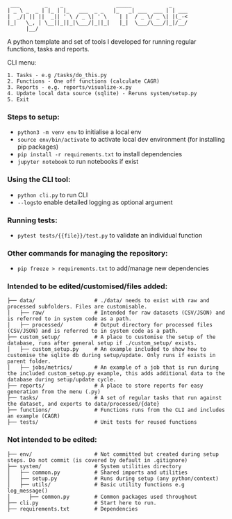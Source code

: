 ```
 ___        _    _                 _____            _     
| _ \ _  _ | |_ | |_   ___  _ _   |_   _| ___  ___ | | ___
|  _/| || ||  _|| ' \ / _ \| ' \    | |  / _ \/ _ \| |(_-<
|_|   \_, | \__||_||_|\___/|_||_|   |_|  \___/\___/|_|/__/
      |__/                                                
```

A python template and set of tools I developed for running regular  functions, tasks and reports. 

CLI menu:

```
1. Tasks - e.g /tasks/do_this.py
2. Functions - One off functions (calculate CAGR)
3. Reports - e.g. reports/visualize-x.py 
4. Update local data source (sqlite) - Reruns system/setup.py 
5. Exit
```

### Steps to setup:
- ```python3 -m venv env``` to initialise a local env
- ```source env/bin/activate``` to activate local dev environment (for installing pip packages)
- ```pip install -r requirements.txt``` to install dependencies 
- ```jupyter notebook``` to run notebooks if exist

### Using the CLI tool:
- ```python cli.py``` to run CLI
- ```--logs```to enable detailed logging as optional argument

### Running tests:
- ```pytest tests/{{file}}/test.py``` to validate an individual function

### Other commands for managing the repository:
- ```pip freeze > requirements.txt``` to add/manage new dependencies 

### Intended to be edited/customised/files added:
``` 
├── data/                   # ./data/ needs to exist with raw and processed subfolders. Files are customisable.   
│   ├── raw/                # Intended for raw datasets (CSV/JSON) and is referred to in system code as a path.
│   ├── processed/          # Output directory for processed files (CSV/JSON) and is referred to in system code as a path.
├── custom_setup/           # A place to customise the setup of the database, runs after general setup if ./custom_setup/ exists.
│   ├── custom_setup.py     # An example included to show how to customise the sqlite db during setup/update. Only runs if exists in parent folder.
│   ├── jobs/metrics/       # An example of a job that is run during the included custom_setup.py example, this adds additional data to the database during setup/update cycle.
├── reports/                # A place to store reports for easy generation from the menu (.py)
├── tasks/                  # A set of regular tasks that run against the dataset, and exports to data/processed/{date}
├── functions/              # Functions runs from the CLI and includes an example (CAGR)
├── tests/                  # Unit tests for reused functions
```

### Not intended to be edited:
``` 
├── env/                    # Not committed but created during setup steps. Do not commit (is covered by default in .gitignore)
├── system/                 # System utilities directory
│   ├── common.py           # Shared imports and utilities
│   ├── setup.py            # Runs during setup (any python/context)
│   ├── utils/              # Basic utility functions e.g log_message()
│      ├── common.py        # Common packages used throughout
├── cli.py                  # Start here to run.
├── requirements.txt        # Dependencies 
```
